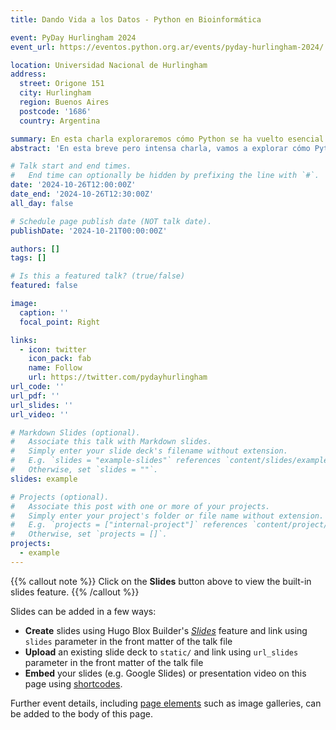 ```yaml
---
title: Dando Vida a los Datos - Python en Bioinformática

event: PyDay Hurlingham 2024
event_url: https://eventos.python.org.ar/events/pyday-hurlingham-2024/

location: Universidad Nacional de Hurlingham
address:
  street: Origone 151
  city: Hurlingham
  region: Buenos Aires
  postcode: '1686'
  country: Argentina

summary: En esta charla exploraremos cómo Python se ha vuelto esencial en bioinformática.
abstract: 'En esta breve pero intensa charla, vamos a explorar cómo Python se ha convertido en una herramienta fundamental en el campo de la bioinformática. A lo largo de 25 minutos, te mostraré cómo este lenguaje de programación, con su sintaxis clara y poderosas librerías, puede facilitar el análisis de datos biológicos. Desde la manipulación de secuencias genéticas hasta la visualización de datos complejos, veremos ejemplos prácticos que ilustran cómo Python puede optimizar tu trabajo en biología. Si sos un curioso del mundo biológico o un científico que busca incorporar programación en su práctica, ¡esta charla es para vos! No te la pierdas y descubrí todo lo que Python puede hacer por la bioinformática.'

# Talk start and end times.
#   End time can optionally be hidden by prefixing the line with `#`.
date: '2024-10-26T12:00:00Z'
date_end: '2024-10-26T12:30:00Z'
all_day: false

# Schedule page publish date (NOT talk date).
publishDate: '2024-10-21T00:00:00Z'

authors: []
tags: []

# Is this a featured talk? (true/false)
featured: false

image:
  caption: ''
  focal_point: Right

links:
  - icon: twitter
    icon_pack: fab
    name: Follow
    url: https://twitter.com/pydayhurlingham
url_code: ''
url_pdf: ''
url_slides: ''
url_video: ''

# Markdown Slides (optional).
#   Associate this talk with Markdown slides.
#   Simply enter your slide deck's filename without extension.
#   E.g. `slides = "example-slides"` references `content/slides/example-slides.md`.
#   Otherwise, set `slides = ""`.
slides: example

# Projects (optional).
#   Associate this post with one or more of your projects.
#   Simply enter your project's folder or file name without extension.
#   E.g. `projects = ["internal-project"]` references `content/project/deep-learning/index.md`.
#   Otherwise, set `projects = []`.
projects:
  - example
---
```


{{% callout note %}}
Click on the **Slides** button above to view the built-in slides feature.
{{% /callout %}}

Slides can be added in a few ways:

- **Create** slides using Hugo Blox Builder's [_Slides_](https://docs.hugoblox.com/reference/content-types/) feature and link using `slides` parameter in the front matter of the talk file
- **Upload** an existing slide deck to `static/` and link using `url_slides` parameter in the front matter of the talk file
- **Embed** your slides (e.g. Google Slides) or presentation video on this page using [shortcodes](https://docs.hugoblox.com/reference/markdown/).

Further event details, including [page elements](https://docs.hugoblox.com/reference/markdown/) such as image galleries, can be added to the body of this page.
